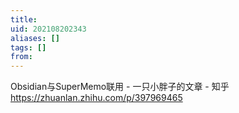 ```yaml
---
title: 
uid: 202108202343
aliases: []
tags: []
from: 
---
```

Obsidian与SuperMemo联用 - 一只小胖子的文章 - 知乎
https://zhuanlan.zhihu.com/p/397969465